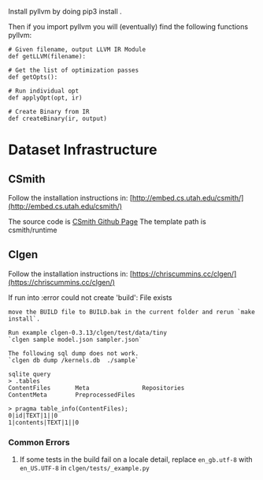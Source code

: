 Install pyllvm by doing
pip3 install .

Then if you import pyllvm you will (eventually) find the following functions
pyllvm:

    # Given filename, output LLVM IR Module
    def getLLVM(filename):

    # Get the list of optimization passes
    def getOpts():

    # Run individual opt
    def applyOpt(opt, ir)

    # Create Binary from IR
    def createBinary(ir, output)


# Dataset Infrastructure 

## CSmith
Follow the installation instructions in: [http://embed.cs.utah.edu/csmith/](http://embed.cs.utah.edu/csmith/)

The source code is [CSmith Github Page](https://github.com/csmith-project/csmith)
The template path is csmith/runtime 

## Clgen
Follow the installation instructions in: [https://chriscummins.cc/clgen/](https://chriscummins.cc/clgen/)

If run into 
:error
    could not create 'build': File exists

    move the BUILD file to BUILD.bak in the current folder and rerun `make install`.

    Run example clgen-0.3.13/clgen/test/data/tiny
    `clgen sample model.json sampler.json`

    The following sql dump does not work.
    `clgen db dump /kernels.db  ./sample`

    sqlite query
    > .tables
    ContentFiles       Meta               Repositories
    ContentMeta        PreprocessedFiles

    > pragma table_info(ContentFiles);
    0|id|TEXT|1||0
    1|contents|TEXT|1||0
### Common Errors

1. If some tests in the build fail on a locale detail, replace `en_gb.utf-8` with `en_US.UTF-8` in `clgen/tests/_example.py`
